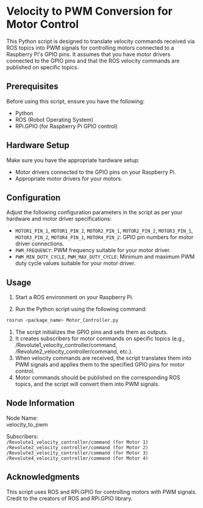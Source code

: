 # Velocity to PWM Conversion for Motor Control

This Python script is designed to translate velocity commands received via ROS topics into PWM signals for controlling motors connected to a Raspberry Pi's GPIO pins. It assumes that you have motor drivers connected to the GPIO pins and that the ROS velocity commands are published on specific topics.

## Prerequisites

Before using this script, ensure you have the following:

- Python
- ROS (Robot Operating System)
- RPi.GPIO (for Raspberry Pi GPIO control)

## Hardware Setup

Make sure you have the appropriate hardware setup:

- Motor drivers connected to the GPIO pins on your Raspberry Pi.
- Appropriate motor drivers for your motors.

## Configuration

Adjust the following configuration parameters in the script as per your hardware and motor driver specifications:

- `MOTOR1_PIN_1`, `MOTOR1_PIN_2`, `MOTOR2_PIN_1`, `MOTOR2_PIN_2`, `MOTOR3_PIN_1`, `MOTOR3_PIN_2`, `MOTOR4_PIN_1`, `MOTOR4_PIN_2`: GPIO pin numbers for motor driver connections.
- `PWM_FREQUENCY`: PWM frequency suitable for your motor driver.
- `PWM_MIN_DUTY_CYCLE`, `PWM_MAX_DUTY_CYCLE`: Minimum and maximum PWM duty cycle values suitable for your motor driver.

## Usage

1. Start a ROS environment on your Raspberry Pi.

2. Run the Python script using the following command:

```bash
rosrun <package_name> Motor_Controller.py
```

1. The script initializes the GPIO pins and sets them as outputs.
2. It creates subscribers for motor commands on specific topics (e.g., /Revolute1_velocity_controller/command, /Revolute2_velocity_controller/command, etc.).
3. When velocity commands are received, the script translates them into PWM signals and applies them to the specified GPIO pins for motor control.
4. Motor commands should be published on the corresponding ROS topics, and the script will convert them into PWM signals.

## Node Information
Node Name:  
velocity_to_pwm  

Subscribers:  
`/Revolute1_velocity_controller/command (for Motor 1)`  
`/Revolute2_velocity_controller/command (for Motor 2)`  
`/Revolute3_velocity_controller/command (for Motor 3)`  
`/Revolute4_velocity_controller/command (for Motor 4)`

## Acknowledgments
This script uses ROS and RPi.GPIO for controlling motors with PWM signals. Credit to the creators of ROS and RPi.GPIO library.
